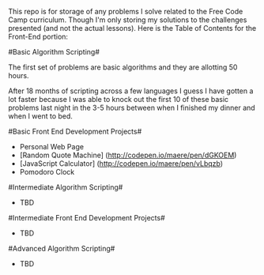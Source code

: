 This repo is for storage of any problems I solve related to the Free Code Camp curriculum.
Though I'm only storing my solutions to the challenges presented (and not the actual lessons). 
Here is the Table of Contents for the Front-End portion:

#Basic Algorithm Scripting#

The first set of problems are basic algorithms and they are allotting 50 hours. 

After 18 months of scripting across a few languages I guess I have gotten a lot faster because I was able to knock out the first 10 of these basic problems last night in the 3-5 hours between when I finished my dinner and when I went to bed.
 
#Basic Front End Development Projects#

- Personal Web Page
- [Random Quote Machine] (http://codepen.io/maere/pen/dGKOEM)
- [JavaScript Calculator] (http://codepen.io/maere/pen/vLbqzb)
- Pomodoro Clock


#Intermediate Algorithm Scripting#
- TBD

#Intermediate Front End Development Projects#
- TBD

#Advanced Algorithm Scripting#
- TBD




